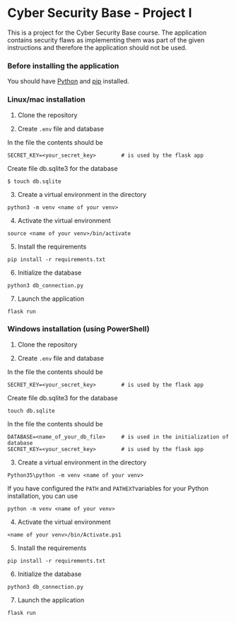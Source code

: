 # Cyber Security Base - Project I

This is a project for the Cyber Security Base course. The application contains security flaws as implementing them was part of the given instructions and therefore the application should not be used.

### Before installing the application

You should have [Python](https://wiki.python.org/moin/BeginnersGuide/Download) and [pip](https://pip.pypa.io/en/stable/installation/) installed.

### Linux/mac installation

1. Clone the repository

2. Create `.env` file and database

In the file the contents should be
```
SECRET_KEY=<your_secret_key>        # is used by the flask app
```

Create file db.sqlite3 for the database
```
$ touch db.sqlite
```

3. Create a virtual environment in the directory
```
python3 -m venv <name of your venv>
```

4. Activate the virtual environment
```
source <name of your venv>/bin/activate
```

5. Install the requirements
```
pip install -r requirements.txt
```

6. Initialize the database
```
python3 db_connection.py
```

7. Launch the application
```
flask run
```

### Windows installation (using PowerShell)

1. Clone the repository

2. Create `.env` file and database

In the file the contents should be
```
SECRET_KEY=<your_secret_key>        # is used by the flask app
```

Create file db.sqlite3 for the database
```
touch db.sqlite
```

In the file the contents should be
```
DATABASE=<name_of_your_db_file>     # is used in the initialization of database
SECRET_KEY=<your_secret_key>        # is used by the flask app
```

3. Create a virtual environment in the directory
```
Python35\python -m venv <name of your venv>
```

If you have configured the `PATH` and `PATHEXT`variables for your Python installation, you can use
```
python -m venv <name of your venv>
```

4. Activate the virtual environment
```
<name of your venv>/bin/Activate.ps1
```

5. Install the requirements
```
pip install -r requirements.txt
```

6. Initialize the database
```
python3 db_connection.py
```

7. Launch the application
```
flask run
```
